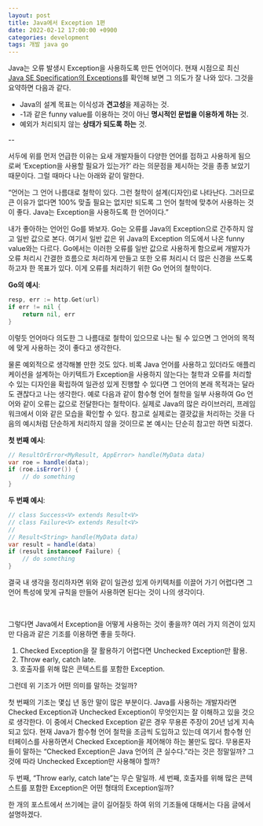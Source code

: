 ```yaml
---
layout: post
title: Java에서 Exception 1편
date: 2022-02-12 17:00:00 +0900
categories: development
tags: 개발 java go
---
```


Java는 오류 발생시 Exception을 사용하도록 만든 언어이다. 현재 시점으로 최신 [Java SE Specification의 Exceptions](https://docs.oracle.com/javase/specs/jls/se17/html/jls-11.html)를 확인해 보면 그 의도가 잘 나와 있다. 그것을 요약하면 다음과 같다.

- Java의 설계 목표는 이식성과 **견고성**을 제공하는 것.
- -1과 같은 funny value를 이용하는 것이 아닌 **명시적인 문법을 이용하게 하는** 것.
- 예외가 처리되지 않는 **상태가 되도록 하는** 것.

--

서두에 위를 먼저 언급한 이유는 요새 개발자들이 다양한 언어를 접하고 사용하게 됨으로써 ‘Exception을 사용할 필요가 있는가?’ 라는 의문점을 제시하는 것을 종종 보았기 때문이다. 그럴 때마다 나는 아래와 같이 말한다.

“언어는 그 언어 나름대로 철학이 있다. 그런 철학이 설계(디자인)로 나타난다. 그러므로 큰 이유가 없다면 100% 맞출 필요는 없지만 되도록 그 언어 철학에 맞추어 사용하는 것이 좋다. Java는 Exception을 사용하도록 한 언어이다.”

내가 좋아하는 언어인 Go를 봐보자. Go는 오류를 Java의 Exception으로 간주하지 않고 일반 값으로 본다. 여기서 일반 값은 위 Java의 Exception 의도에서 나온 funny value와는 다르다. Go에서는 이러한 오류를 일반 값으로 사용하게 함으로써 개발자가 오류 처리시 간결한 흐름으로 처리하게 만들고 또한 오류 처리시 더 많은 신경을 쓰도록 하고자 한 목표가 있다. 이게 오류를 처리하기 위한 Go 언어의 철학이다.

**Go의 예시**:

```go
resp, err := http.Get(url)
if err != nil {
    return nil, err
}
```

이렇듯 언어마다 의도한 그 나름대로 철학이 있으므로 나는 될 수 있으면 그 언어의 목적에 맞게 사용하는 것이 좋다고 생각한다.

물론 예외적으로 생각해볼 만한 것도 있다. 비록 Java 언어를 사용하고 있더라도 애플리케이션을 설계하는 아키텍트가 Exception을 사용하지 않는다는 철학과 오류를 처리할 수 있는 디자인을 확립하여 일관성 있게 진행할 수 있다면 그 언어의 본래 목적과는 달라도 괜찮다고 나는 생각한다. 예로 다음과 같이 함수형 언어 철학을 일부 사용하여 Go 언어와 같이 오류는 값으로 전달한다는 철학이다. 실제로 Java의 많은 라이브러리, 프레임워크에서 이와 같은 모습을 확인할 수 있다. 참고로 실제로는 결괏값을 처리하는 것을 다음의 예시처럼 단순하게 처리하지 않을 것이므로 본 예시는 단순히 참고만 하면 되겠다.

**첫 번째 예시**:

```java
// ResultOrError<MyResult, AppError> handle(MyData data)
var roe = handle(data);
if (roe.isError()) {
    // do something
}
```

**두 번째 예시**:

```java
// class Success<V> extends Result<V>
// class Failure<V> extends Result<V>
//
// Result<String> handle(MyData data)
var result = handle(data)
if (result instanceof Failure) {
    // do something
}
```

결국 내 생각을 정리하자면 위와 같이 일관성 있게 아키텍처를 이끌어 가기 어렵다면 그 언어 특성에 맞게 규칙을 만들어 사용하면 된다는 것이 나의 생각이다.

<br>

그렇다면 Java에서 Exception을 어떻게 사용하는 것이 좋을까? 여러 가지 의견이 있지만 다음과 같은 기조를 이용하면 좋을 듯하다.

1. Checked Exception을 잘 활용하기 어렵다면 Unchecked Exception만 활용.
2. Throw early, catch late.
3. 호출자를 위해 많은 콘텍스트를 포함한 Exception.

그런데 위 기조가 어떤 의미를 말하는 것일까?

첫 번째의 기조는 몇십 년 동안 말이 많은 부분이다. Java를 사용하는 개발자라면 Checked Exception과 Unchecked Exception이 무엇인지는 잘 이해하고 있을 것으로 생각한다. 이 중에서 Checked Exception 같은 경우 무용론 주장이 20년 넘게 지속되고 있다. 현재 Java가 함수형 언어 철학을 조금씩 도입하고 있는데 여기서 함수형 인터페이스를 사용하면서 Checked Exception을 제어해야 하는 불만도 많다. 무용론자들이 말하는 “Checked Exception은 Java 언어의 큰 실수다.”라는 것은 정말일까? 그것에 따라 Unchecked Exception만 사용해야 할까?

두 번째, “Throw early, catch late”는 무슨 말일까. 세 번째, 호출자를 위해 많은 콘텍스트를 포함한 Exception은 어떤 형태의 Exception일까?

한 개의 포스트에서 쓰기에는 글이 길어질듯 하여 위의 기조들에 대해서는 다음 글에서 설명하겠다.
